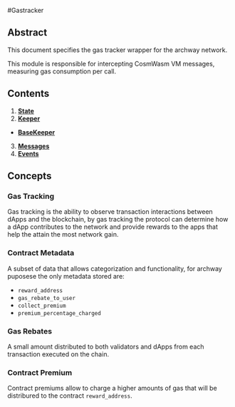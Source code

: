 #Gastracker

## Abstract
This document specifies the gas tracker wrapper for the archway network.

This module is responsible for intercepting CosmWasm VM messages, measuring gas consumption per call.

## Contents
1. **[State](./01_state.md)**
2. **[Keeper](./02_keepers.md)** 
  - **[BaseKeeper](./02_keepers.md#Keeper)** 
3. **[Messages](03_messages.md)**
4. **[Events](04_events.md)**

## Concepts
### Gas Tracking
Gas tracking is the ability to observe transaction interactions between dApps and the blockchain, by gas tracking the protocol can determine how a dApp contributes to the network and provide rewards to the apps that help the attain the most network gain.

### Contract Metadata
A subset of data that allows categorization and functionality, for archway puposese the only metadata stored are: 
-   `reward_address`
-   `gas_rebate_to_user`
-   `collect_premium`
-   `premium_percentage_charged`

### Gas Rebates
A small amount distributed to both validators and dApps from each transaction executed on the chain.

### Contract Premium
Contract premiums allow to charge a higher amounts of gas that will be distribured to the contract `reward_address`.
